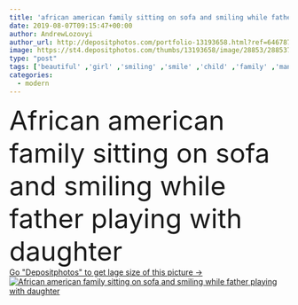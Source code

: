 ```yaml
---
title: 'african american family sitting on sofa and smiling while father playing with daughter'
date: 2019-08-07T09:15:47+00:00
author: AndrewLozovyi
author_url: http://depositphotos.com/portfolio-13193658.html?ref=64678756
image: https://st4.depositphotos.com/thumbs/13193658/image/28853/288537502/api_thumb_450.jpg?forcejpeg=true
type: "post"
tags: ['beautiful' ,'girl' ,'smiling' ,'smile' ,'child' ,'family' ,'man' ,'toy' ,'kid' ,'modern' ,'emotion' ,'home' ,'moving' ,'wireless' ,'emotional' ,'together' ,'togetherness' ,'preschooler' ,'indoors' ,'casual' ,'denim' ,'mother' ,'closeness' ,'gadget' ,'sofa' ,'mom' ,'hug' ,'parents' ,'wife' ,'husband' ,'dad' ,'father' ,'daylight' ,'daytime' ,'smartphone' ,'parenthood' ,'relocation' ,'attracive' ,'teddy bear' ,'copy space' ,'young adult' ,'black woman' ,'african american' ,'New Life' ,'three people' ,'blank screen' ,'black man' ,'digital device' ,'black girl' ]
categories: 
  - modern
---
```

<div aling="center">
            <font size="60"> African american family sitting on sofa and smiling while father playing with daughter</font>   
</div>
<div>
    <a href='https://depositphotos.com/288537502/stock-photo-african-american-family-sitting-sofa.html?ref=64678756' target=_blank > Go "Depositphotos" to get lage size of this picture ->
        <img href='https://depositphotos.com/288537502/stock-photo-african-american-family-sitting-sofa.html?ref=64678756' src='https://st4.depositphotos.com/13193658/28853/i/950/depositphotos_288537502-stock-photo-african-american-family-sitting-sofa.jpg?forcejpeg=true' alt='African american family sitting on sofa and smiling while father playing with daughter' >
    </a>
</div>
